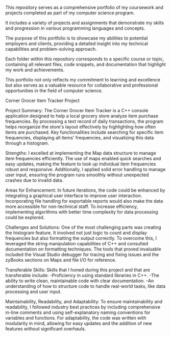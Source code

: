 This repository serves as a comprehensive portfolio of my coursework and projects completed as part of my computer science program.

It includes a variety of projects and assignments that demonstrate my skills and progression in various programming languages and concepts. 

The purpose of this portfolio is to showcase my abilities to potential employers and clients, providing a detailed insight into my technical capabilities and problem-solving approach.

Each folder within this repository corresponds to a specific course or topic, containing all relevant files, code snippets, and documentation that highlight my work and achievements. 

This portfolio not only reflects my commitment to learning and excellence but also serves as a valuable resource for collaborative and professional opportunities in the field of computer science.

Corner Grocer Item Tracker Project

Project Summary: The Corner Grocer Item Tracker is a C++ console application designed to help a local grocery store analyze item purchase frequencies. 
By processing a text record of daily transactions, the program helps reorganize the store's layout effectively by highlighting how often items are purchased. 
Key functionalities include searching for specific item frequencies, displaying all items' frequencies, and visualizing this data through a histogram.

Strengths: I excelled at implementing the Map data structure to manage item frequencies efficiently. 
The use of maps enabled quick searches and easy updates, making the feature to look up individual item frequencies robust and responsive. 
Additionally, I applied solid error handling to manage user input, ensuring the program runs smoothly without unexpected crashes due to invalid data.

Areas for Enhancement: In future iterations, the code could be enhanced by integrating a graphical user interface to improve user interaction. 
Incorporating file handling for exportable reports would also make the data more accessible for non-technical staff. 
To increase efficiency, implementing algorithms with better time complexity for data processing could be explored.

Challenges and Solutions: One of the most challenging parts was creating the histogram feature. 
It involved not just logic to count and display frequencies but also formatting the output correctly. 
To overcome this, I leveraged the string manipulation capabilities of C++ and consulted documentation on formatting techniques. 
The tools that proved invaluable included the Visual Studio debugger for tracing and fixing issues and the zyBooks sections on Maps and file I/O for reference.

Transferable Skills: Skills that I honed during this project and that are transferable include:
-Proficiency in using standard libraries in C++.
-The ability to write clean, maintainable code with clear documentation.
-An understanding of how to structure code to handle real-world tasks, like data processing and user input.

Maintainability, Readability, and Adaptability: To ensure maintainability and readability, I followed industry best practices by including comprehensive in-line comments and using self-explanatory naming conventions for variables and functions. 
For adaptability, the code was written with modularity in mind, allowing for easy updates and the addition of new features without significant overhauls.
